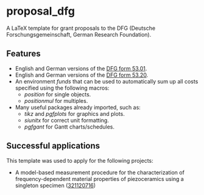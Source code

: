 proposal_dfg
============

A LaTeX template for grant proposals to the DFG (Deutsche Forschungsgemeinschaft, German Research Foundation).


Features
--------
 
* English and German versions of the [DFG form 53.01](http://www.dfg.de/formulare/53_01_elan/).
* English and German versions of the [DFG form 53.20](http://www.dfg.de/formulare/53_20_elan/).
* An environment *funds* that can be used to automatically sum up all costs specified using the following macros:
  * *position* for single objects.
  * *positionmul* for multiples.
* Many useful packages already imported, such as: 
  * *tikz* and *pgfplots* for graphics and plots. 
  * *siunitx* for correct unit formatting. 
  * *pgfgant* for Gantt charts/schedules.


Successful applications
-----------------------

This template was used to apply for the following projects:

* A model-based measurement procedure for the characterization of frequency-dependent material properties of piezoceramics using a singleton specimen ([321120716](https://gepris.dfg.de/gepris/projekt/321120716))
